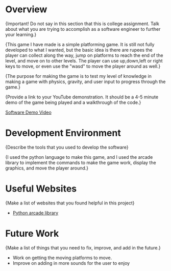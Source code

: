 # Overview

{Important!  Do not say in this section that this is college assignment.  Talk about what you are trying to accomplish as a software engineer to further your learning.}

{This game I have made is a simple platforming game. It is still not fully developed to what I wanted, but the basic idea is there are rupees the player can collect along the way, jump on platforms to reach the end of the level, and move on to other levels. The player can use up,down,left or right keys to move, or even use the "wasd" to move the player around as well.}

{The purpose for making the game is to test my level of knowledge in making a game with physics, gravity, and user input to progress through the game.}

{Provide a link to your YouTube demonstration.  It should be a 4-5 minute demo of the game being played and a walkthrough of the code.}

[Software Demo Video](http://youtube.link.goes.here)

# Development Environment

{Describe the tools that you used to develop the software}

{I used the python language to make this game, and I used the arcade library to implement the commands to make the game work, display the graphics, and move the player around.}

# Useful Websites

{Make a list of websites that you found helpful in this project}
* [Python arcade library](https://api.arcade.academy/en/latest/index.html)

# Future Work

{Make a list of things that you need to fix, improve, and add in the future.}
* Work on getting the moving platforms to move.
* Improve on adding in more sounds for the user to enjoy